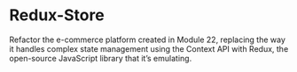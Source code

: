 # Redux-Store
Refactor the e-commerce platform created in Module 22, replacing the way it handles complex state management using the Context API with Redux, the open-source JavaScript library that it’s emulating.

